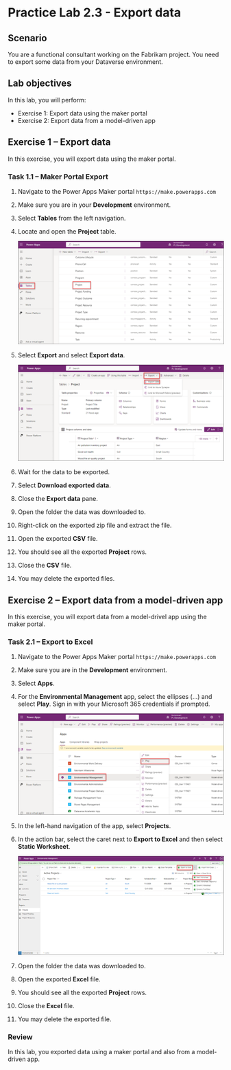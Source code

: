 # Practice Lab 2.3 - Export data

## Scenario

You are a functional consultant working on the Fabrikam project. You need to export some data from your Dataverse environment.

## Lab objectives
In this lab, you will perform:

+ Exercise 1: Export data using the maker portal
+ Exercise 2: Export data from a model-driven app

## Exercise 1 – Export data

In this exercise, you will export data using the maker portal.

### Task 1.1 – Maker Portal Export

1. Navigate to the Power Apps Maker portal `https://make.powerapps.com`

1. Make sure you are in your **Development** environment.

1. Select **Tables** from the left navigation.

1. Locate and open the **Project** table.

    ![](../media/mod-02;lab-03(1).png)

1. Select **Export** and select **Export data**.

    ![](../media/mod-02;lab-03(2).png)

1. Wait for the data to be exported.

1. Select **Download exported data**.

1. Close the **Export data** pane.

1. Open the folder the data was downloaded to.

1. Right-click on the exported zip file and extract the file.

1. Open the exported **CSV** file.

1. You should see all the exported **Project** rows.

1. Close the **CSV** file.

1. You may delete the exported files.


## Exercise 2 – Export data from a model-driven app

In this exercise, you will export data from a model-drivel app using the maker portal.

### Task 2.1 – Export to Excel

1. Navigate to the Power Apps Maker portal `https://make.powerapps.com`

1. Make sure you are in the **Development** environment.

1. Select **Apps**.

1. For the **Environmental Management** app, select the ellipses (...) and select **Play**. Sign in with your Microsoft 365 credentials if prompted.

    ![](../media/mod-02;lab-03(3).png)

1. In the left-hand navigation of the app, select **Projects**.

1. In the action bar, select the caret next to **Export to Excel** and then select **Static Worksheet**.

    ![](../media/mod-02;lab-03(4).png)

1. Open the folder the data was downloaded to.

1. Open the exported **Excel** file.

1. You should see all the exported **Project** rows.

1. Close the **Excel** file.

1. You may delete the exported file.

### Review
In this lab, you exported data using a maker portal and also from a model-driven app.
